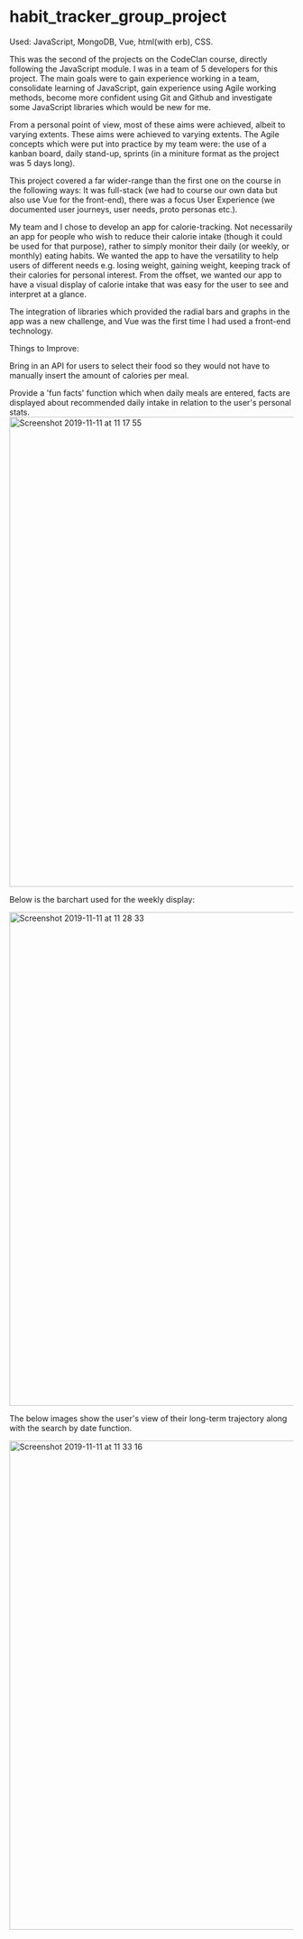 # habit_tracker_group_project

Used: JavaScript, MongoDB, Vue, html(with erb), CSS.

This was the second of the projects on the CodeClan course, directly following the JavaScript module. I was in a team of 5 developers for this project. The main goals were to gain experience working in a team, consolidate learning of JavaScript, gain experience using Agile working methods, become more confident using Git and Github and investigate some JavaScript libraries which would be new for me.

From a personal point of view, most of these aims were achieved, albeit to varying extents. These aims were achieved to varying extents. The Agile concepts which were put into practice by my team were: the use of a kanban board, daily stand-up, sprints (in a miniture format as the project was 5 days long).

This project covered a far wider-range than the first one on the course in the following ways: It was full-stack (we had to course our own data but also use Vue for the front-end), there was a focus User Experience (we documented user journeys, user needs, proto personas etc.).

My team and I chose to develop an app for calorie-tracking. Not necessarily an app for people who wish to reduce their calorie intake (though it could be used for that purpose), rather to simply monitor their daily (or weekly, or monthly) eating habits. We wanted the app to have the versatility
to help users of different needs e.g. losing weight, gaining weight, keeping track of their calories for personal interest. From the offset, we wanted our app to have a visual display of calorie intake that was easy for the user to see and interpret at a glance.

The integration of libraries which provided the radial bars and graphs in the app was a new challenge, and Vue was the first time I had used a front-end technology. 

Things to Improve:

Bring in an API for users to select their food so they would not have to manually insert the amount of calories per meal.

Provide a 'fun facts' function which when daily meals are entered, facts are displayed about recommended daily intake in relation to the user's personal stats.
<img width="832" alt="Screenshot 2019-11-11 at 11 17 55" src="https://user-images.githubusercontent.com/51781302/68583589-7511b180-0475-11ea-9fcf-93cd4991615d.png">

Below is the barchart used for the weekly display:

<img width="874" alt="Screenshot 2019-11-11 at 11 28 33" src="https://user-images.githubusercontent.com/51781302/68584131-ab9bfc00-0476-11ea-9a32-4fd81db50367.png">

The below images show the user's view of their long-term trajectory along with the search by date function.

<img width="866" alt="Screenshot 2019-11-11 at 11 33 16" src="https://user-images.githubusercontent.com/51781302/68584329-2ebd5200-0477-11ea-9cd8-e3bb11f4cc32.png">


